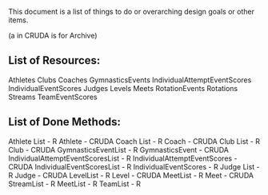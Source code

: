 This document is a list of things to do or overarching design goals or other items.

(a in CRUDA is for Archive)

## List of Resources:
Athletes
Clubs
Coaches
GymnasticsEvents
IndividualAttemptEventScores
IndividualEventScores
Judges
Levels
Meets
RotationEvents
Rotations
Streams
TeamEventScores 

## List of Done Methods:
Athlete List - R
Athlete - CRUDA
Coach List - R
Coach - CRUDA
Club List - R
Club - CRUDA
GymnasticsEventList - R
GymnasticsEvent - CRUDA
IndividualAttemptEventScoresList - R
IndividualAttemptEventScores - CRUDA
IndividualEventScoresList - R
IndividualEventScores - R
Judge List - R
Judge - CRUDA
LevelList - R
Level - CRUDA
MeetList - R
Meet - CRUDA
StreamList - R
MeetList - R
TeamList - R  